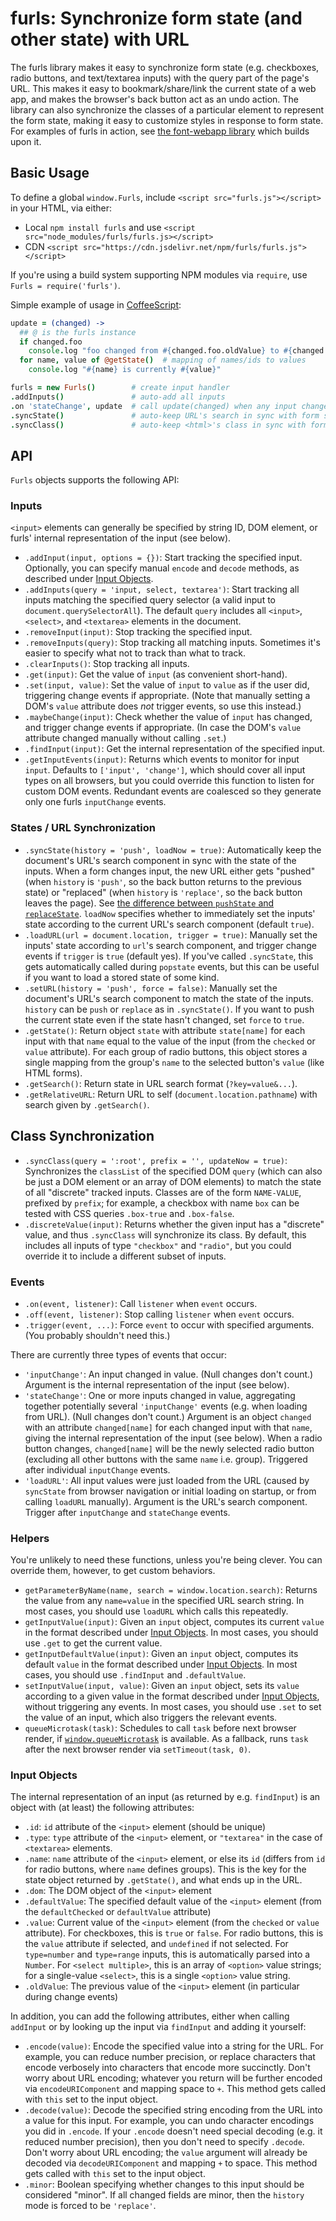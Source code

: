 # furls: Synchronize form state (and other state) with URL

The furls library makes it easy to synchronize form state (e.g. checkboxes,
radio buttons, and text/textarea inputs) with the query part of the page's URL.
This makes it easy to bookmark/share/link the current state of a web app, and
makes the browser's back button act as an undo action.
The library can also synchronize the classes of a particular element to
represent the form state, making it easy to customize styles in response to
form state.
For examples of furls in action, see
[the font-webapp library](https://github.com/edemaine/font-webapp)
which builds upon it.

## Basic Usage

To define a global `window.Furls`, include `<script src="furls.js"></script>`
in your HTML, via either:

* Local `npm install furls` and use
 `<script src="node_modules/furls/furls.js></script>`
* CDN `<script src="https://cdn.jsdelivr.net/npm/furls/furls.js"></script>`

If you're using a build system supporting NPM modules via `require`,
use `Furls = require('furls')`.

Simple example of usage in [CoffeeScript](https://coffeescript.org):

```coffee
update = (changed) ->
  ## @ is the furls instance
  if changed.foo
    console.log "foo changed from #{changed.foo.oldValue} to #{changed.foo.value}"
  for name, value of @getState()  # mapping of names/ids to values
    console.log "#{name} is currently #{value}"

furls = new Furls()        # create input handler
.addInputs()               # auto-add all inputs
.on 'stateChange', update  # call update(changed) when any input changes
.syncState()               # auto-keep URL's search in sync with form state
.syncClass()               # auto-keep <html>'s class in sync with form state
```

## API

`Furls` objects supports the following API:

### Inputs

`<input>` elements can generally be specified by string ID, DOM element,
or furls' internal representation of the input (see below).

* `.addInput(input, options = {})`: Start tracking the specified input.
  Optionally, you can specify manual `encode` and `decode` methods,
  as described under [Input Objects](#input-objects).
* `.addInputs(query = 'input, select, textarea')`:
  Start tracking all inputs matching the specified query selector
  (a valid input to `document.querySelectorAll`).
  The default `query` includes all `<input>`, `<select>`, and `<textarea>`
  elements in the document.
* `.removeInput(input)`: Stop tracking the specified input.
* `.removeInputs(query)`: Stop tracking all matching inputs.
  Sometimes it's easier to specify what not to track than what to track.
* `.clearInputs()`: Stop tracking all inputs.
* `.get(input)`: Get the value of `input` (as convenient short-hand).
* `.set(input, value)`: Set the value of `input` to `value` as if the user
  did, triggering change events if appropriate.  (Note that manually setting
  a DOM's `value` attribute does *not* trigger events, so use this instead.)
* `.maybeChange(input)`: Check whether the value of `input` has changed,
  and trigger change events if appropriate.  (In case the DOM's `value`
  attribute changed manually without calling `.set`.)
* `.findInput(input)`: Get the internal representation of the specified input.
* `.getInputEvents(input)`: Returns which events to monitor for input `input`.
  Defaults to `['input', 'change']`, which should cover all input types on all
  browsers, but you could override this function to listen for custom DOM
  events.  Redundant events are coalesced so they generate only one furls
  `inputChange` events.

### States / URL Synchronization

* `.syncState(history = 'push', loadNow = true)`: Automatically keep the
  document's URL's search component in sync with the state of the inputs.
  When a form changes input, the new URL either gets "pushed" (when `history`
  is `'push'`, so the back button returns to the previous state) or
  "replaced" (when `history` is `'replace'`, so the back button leaves the
  page).  See [the difference between `pushState` and
  `replaceState`](https://developer.mozilla.org/en-US/docs/Web/API/History_API).
  `loadNow` specifies whether to immediately set the inputs' state according
  to the current URL's search component (default `true`).
* `.loadURL(url = document.location, trigger = true)`: Manually set the
  inputs' state according to `url`'s search component, and trigger change
  events if `trigger` is `true` (default yes).  If you've called `.syncState`,
  this gets automatically called during `popstate` events, but this can be
  useful if you want to load a stored state of some kind.
* `.setURL(history = 'push', force = false)`: Manually set the document's
  URL's search component to match the state of the inputs.  `history` can be
  `push` or `replace` as in `.syncState()`.  If you want to push the current
  state even if the state hasn't changed, set `force` to `true`.
* `.getState()`: Return object `state` with attribute `state[name]` for
  each input with that `name` equal to the value of the input
  (from the `checked` or `value` attribute).
  For each group of radio buttons, this object stores a single mapping from
  the group's `name` to the selected button's `value` (like HTML forms).
* `.getSearch()`: Return state in URL search format (`?key=value&...`).
* `.getRelativeURL`: Return URL to self (`document.location.pathname`)
  with search given by `.getSearch()`.

## Class Synchronization

* `.syncClass(query = ':root', prefix = '', updateNow = true)`:
  Synchronizes the `classList` of the specified DOM `query` (which can also
  be just a DOM element or an array of DOM elements) to match the state of
  all "discrete" tracked inputs.  Classes are of the form `NAME-VALUE`,
  prefixed by `prefix`; for example, a checkbox with name `box` can be tested
  with CSS queries `.box-true` and `.box-false`.
* `.discreteValue(input)`: Returns whether the given input has a "discrete"
  value, and thus `.syncClass` will synchronize its class.
  By default, this includes all inputs of type `"checkbox"` and `"radio"`,
  but you could override it to include a different subset of inputs.

### Events

* `.on(event, listener)`: Call `listener` when `event` occurs.
* `.off(event, listener)`: Stop calling `listener` when `event` occurs.
* `.trigger(event, ...)`: Force `event` to occur with specified arguments.
  (You probably shouldn't need this.)

There are currently three types of events that occur:

* `'inputChange'`: An input changed in value.  (Null changes don't count.)
  Argument is the internal representation of the input (see below).
* `'stateChange'`: One or more inputs changed in value, aggregating together
  potentially several `'inputChange'` events (e.g. when loading from URL).
  (Null changes don't count.)  Argument is an object `changed`
  with an attribute `changed[name]` for each changed input with that `name`,
  giving the internal representation of the input (see below).
  When a radio button changes, `changed[name]` will be the newly selected
  radio button (excluding all other buttons with the same `name` i.e. group).
  Triggered after individual `inputChange` events.
* `'loadURL'`: All input values were just loaded from the URL (caused by
  `syncState` from browser navigation or initial loading on startup, or
  from calling `loadURL` manually).  Argument is the URL's search component.
  Trigger after `inputChange` and `stateChange` events.

### Helpers

You're unlikely to need these functions, unless you're being clever.
You can override them, however, to get custom behaviors.

* `getParameterByName(name, search = window.location.search)`:
  Returns the value from any `name=value` in the specified URL search string.
  In most cases, you should use `loadURL` which calls this repeatedly.
* `getInputValue(input)`: Given an `input` object, computes its current
  `value` in the format described under [Input Objects](#input-objects).
  In most cases, you should use `.get` to get the current value.
* `getInputDefaultValue(input)`: Given an `input` object, computes its
  default `value` in the format described under [Input Objects](#input-objects).
  In most cases, you should use `.findInput` and `.defaultValue`.
* `setInputValue(input, value)`: Given an `input` object, sets its `value`
  according to a given value in the format described under
  [Input Objects](#input-objects), without triggering any events.
  In most cases, you should use `.set` to set the value of an input,
  which also triggers the relevant events.
* `queueMicrotask(task)`: Schedules to call `task` before next browser render,
  if [`window.queueMicrotask`](https://developer.mozilla.org/en-US/docs/Web/API/queueMicrotask)
  is available.  As a fallback, runs `task` after the next browser render
  via `setTimeout(task, 0)`.

### Input Objects

The internal representation of an input (as returned by e.g. `findInput`)
is an object with (at least) the following attributes:

* `.id`: `id` attribute of the `<input>` element (should be unique)
* `.type`: `type` attribute of the `<input>` element, or `"textarea"`
  in the case of `<textarea>` elements.
* `.name`: `name` attribute of the `<input>` element, or else its `id`
  (differs from `id` for radio buttons, where `name` defines groups).
  This is the key for the state object returned by `.getState()`,
  and what ends up in the URL.
* `.dom`: The DOM object of the `<input>` element
* `.defaultValue`: The specified default value of the `<input>` element
  (from the `defaultChecked` or `defaultValue` attribute)
* `.value`: Current value of the `<input>` element
  (from the `checked` or `value` attribute).
  For checkboxes, this is `true` or `false`.
  For radio buttons, this is the `value` attribute if selected, and
  `undefined` if not selected.
  For `type=number` and `type=range` inputs, this is automatically parsed
  into a `Number`.
  For `<select multiple>`, this is an array of `<option>` value strings;
  for a single-value `<select>`, this is a single `<option>` value string.
* `.oldValue`: The previous value of the `<input>` element
  (in particular during change events)

In addition, you can add the following attributes, either when calling
`addInput` or by looking up the input via `findInput` and adding it yourself:

* `.encode(value)`: Encode the specified value into a string for the URL.
  For example, you can reduce number precision, or replace characters
  that encode verbosely into characters that encode more succinctly.
  Don't worry about URL encoding; whatever you return will be further
  encoded via `encodeURIComponent` and mapping space to `+`.
  This method gets called with `this` set to the input object.
* `.decode(value)`: Decode the specified string encoding from the URL into a
  value for this input.
  For example, you can undo character encodings you did in `.encode`.
  If your `.encode` doesn't need special decoding (e.g. it reduced number
  precision), then you don't need to specify `.decode`.
  Don't worry about URL encoding; the `value` argument will already be
  decoded via `decodeURIComponent` and mapping `+` to space.
  This method gets called with `this` set to the input object.
* `.minor`: Boolean specifying whether changes to this input should be
  considered "minor".  If all changed fields are minor, then the `history`
  mode is forced to be `'replace'`.
